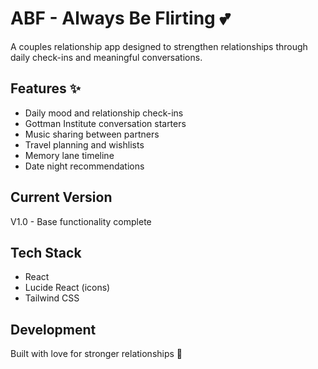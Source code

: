 # ABF - Always Be Flirting 💕

A couples relationship app designed to strengthen relationships through daily check-ins and meaningful conversations.

## Features ✨
- Daily mood and relationship check-ins
- Gottman Institute conversation starters 
- Music sharing between partners
- Travel planning and wishlists
- Memory lane timeline
- Date night recommendations

## Current Version
V1.0 - Base functionality complete

## Tech Stack
- React
- Lucide React (icons)
- Tailwind CSS

## Development
Built with love for stronger relationships 💖
